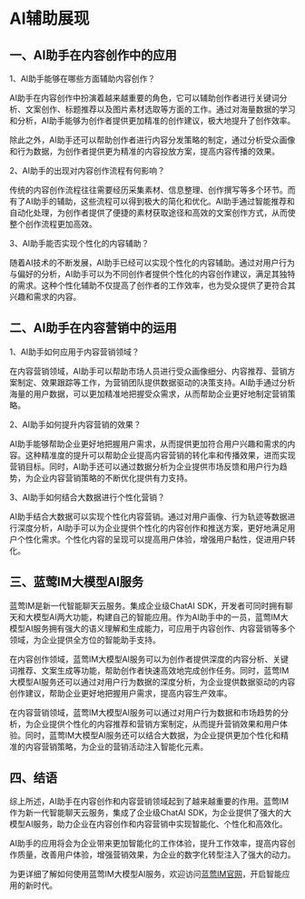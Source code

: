 # AI辅助展现

## 一、AI助手在内容创作中的应用

1、AI助手能够在哪些方面辅助内容创作？

AI助手在内容创作中扮演着越来越重要的角色，它可以辅助创作者进行关键词分析、文案创作、标题推荐以及图片素材选取等方面的工作。通过对海量数据的学习和分析，AI助手能够为创作者提供更加精准的创作建议，极大地提升了创作效率。

除此之外，AI助手还可以帮助创作者进行内容分发策略的制定，通过分析受众画像和行为数据，为创作者提供更为精准的内容投放方案，提高内容传播的效果。

2、AI助手的出现对内容创作流程有何影响？

传统的内容创作流程往往需要经历采集素材、信息整理、创作撰写等多个环节。而有了AI助手的辅助，这些流程可以得到极大的简化和优化。AI助手通过智能推荐和自动化处理，为创作者提供了便捷的素材获取途径和高效的文案创作方式，从而使整个创作流程更加高效。

3、AI助手能否实现个性化的内容辅助？

随着AI技术的不断发展，AI助手已经可以实现个性化的内容辅助。通过对用户行为与偏好的分析，AI助手可以为不同创作者提供个性化的内容创作建议，满足其独特的需求。这种个性化辅助不仅提高了创作者的工作效率，也为受众提供了更符合其兴趣和需求的内容。

## 二、AI助手在内容营销中的运用

1、AI助手如何应用于内容营销领域？

在内容营销领域，AI助手可以帮助市场人员进行受众画像细分、内容推荐、营销方案制定、效果跟踪等工作，为营销团队提供数据驱动的决策支持。AI助手通过分析海量的用户数据，可以更加精准地把握受众需求，从而帮助企业更好地制定营销策略。

2、AI助手如何提升内容营销的效果？

AI助手能够帮助企业更好地把握用户需求，从而提供更加符合用户兴趣和需求的内容。这种精准度的提升可以帮助企业提高内容营销的转化率和传播效果，进而实现营销目标。同时，AI助手还可以通过数据分析为企业提供市场反馈和用户行为趋势，为企业内容营销策略的不断优化提供有力支持。

3、AI助手如何结合大数据进行个性化营销？

AI助手结合大数据可以实现个性化内容营销。通过对用户画像、行为轨迹等数据进行深度分析，AI助手可以为企业提供个性化的内容创作和推送方案，更好地满足用户个性化需求。个性化内容的呈现可以提高用户体验，增强用户黏性，促进用户转化。

## 三、蓝莺IM大模型AI服务

蓝莺IM是新一代智能聊天云服务。集成企业级ChatAI SDK，开发者可同时拥有聊天和大模型AI两大功能，构建自己的智能应用。作为AI助手中的一员，蓝莺IM大模型AI服务拥有强大的语义理解和生成能力，可应用于内容创作、内容营销等多个领域，为企业提供全方位的智能助手支持。

在内容创作领域，蓝莺IM大模型AI服务可以为创作者提供深度的内容分析、关键词推荐、文案生成等功能，帮助创作者快速高效地完成创作任务。同时，蓝莺IM大模型AI服务还可以通过对用户行为数据的深度分析，为企业提供数据驱动的内容创作建议，帮助企业更好地把握用户需求，提高内容生产效率。

在内容营销领域，蓝莺IM大模型AI服务可以通过对用户行为数据和市场趋势的分析，为企业提供个性化的内容推荐和营销方案制定，从而提升营销效果和用户体验。同时，蓝莺IM大模型AI服务还可以结合大数据，为企业提供更加个性化和精准的内容营销策略，为企业的营销活动注入智能化元素。

## 四、结语

综上所述，AI助手在内容创作和内容营销领域起到了越来越重要的作用。蓝莺IM作为新一代智能聊天云服务，集成了企业级ChatAI SDK，为企业提供了强大的大模型AI服务，助力企业在内容创作和内容营销中实现智能化、个性化和高效化。

AI助手的应用将会为企业带来更加智能化的工作体验，提升工作效率，提高内容创作质量，改善用户体验，增强营销效果，为企业的数字化转型注入了强大的动力。

为更详细了解如何使用蓝莺IM大模型AI服务，欢迎访问[蓝莺IM官网](https://www.lanyingim.com)，开启智能应用的新时代。

